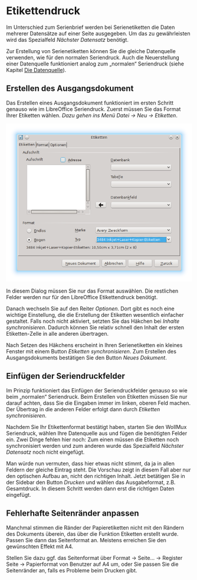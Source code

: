 # Etikettendruck

Im Unterschied zum Serienbrief werden bei Serienetiketten die Daten mehrerer Datensätze auf einer Seite ausgegeben. Um das zu gewährleisten wird das Spezialfeld *Nächster Datensatz* benötigt.

Zur Erstellung von Serienetiketten können Sie die gleiche Datenquelle verwenden, wie für den normalen Seriendruck. Auch die Neuerstellung einer Datenquelle funktioniert analog zum „normalen“ Seriendruck (siehe Kapitel [Die Datenquelle](datasource.md)).

## Erstellen des Ausgangsdokument

Das Erstellen eines Ausgangsdokument funktioniert im ersten Schritt genauso wie im LibreOffice Seriendruck. Zuerst müssen Sie das Format Ihrer Etiketten wählen. *Dazu gehen ins Menü Datei → Neu → Etiketten*.

![Dialog zur Erstellung von Etiketten](images/mailmerge_label.png "Dialog zur Erstellung von Etiketten")

In diesem Dialog müssen Sie nur das Format auswählen. Die restlichen Felder werden nur für den LibreOffice Etikettendruck benötigt.

Danach wechseln Sie auf den Reiter *Optionen*. Dort gibt es noch eine wichtige Einstellung, die die Erstellung der Etiketten wesentlich einfacher gestaltet. Falls noch nicht aktiviert, setzten Sie das Häkchen bei *Inhalte synchronisieren*. Dadurch können Sie relativ schnell den Inhalt der ersten Etiketten-Zelle in alle anderen übertragen.

Nach Setzen des Häkchens erscheint in Ihren Serienetiketten ein kleines Fenster mit einem Button *Etiketten synchronisieren*. Zum Erstellen des Ausgangsdokuments bestätigen Sie den Button *Neues Dokument*.

## Einfügen der Seriendruckfelder

Im Prinzip funktioniert das Einfügen der Seriendruckfelder genauso so wie beim „normalen“ Seriendruck. Beim Erstellen von Etiketten müssen Sie nur darauf achten, dass Sie die Eingaben immer im linken, oberen Feld machen. Der Übertrag in die anderen Felder erfolgt dann durch *Etiketten synchronisieren*.

Nachdem Sie Ihr Etikettenformat bestätigt haben, starten Sie den WollMux Seriendruck, wählen Ihre Datenquelle aus und fügen die benötigten Felder ein. Zwei Dinge fehlen hier noch: Zum einen müssen die Etiketten noch synchronisiert werden und zum anderen wurde das Spezialfeld *Nächster Datensatz* noch nicht eingefügt.

Man würde nun vermuten, dass hier etwas nicht stimmt, da ja in allen Feldern der gleiche Eintrag steht. Die Vorschau zeigt in diesem Fall aber nur den optischen Aufbau an, nicht den richtigen Inhalt. Jetzt betätigen Sie in der Sidebar den Button *Drucken* und wählen das Ausgabeformat, z.B. Gesamtdruck. In diesem Schritt werden dann erst die richtigen Daten eingefügt.

## Fehlerhafte Seitenränder anpassen

Manchmal stimmen die Ränder der Papieretiketten nicht mit den Rändern des Dokuments überein, das über die Funktion Etiketten erstellt wurde. Passen Sie dann das Seitenformat an. Meistens erreichen Sie den gewünschten Effekt mit A4.

Stellen Sie dazu ggf. das Seitenformat über Format → Seite... → Register Seite → Papierformat von Benutzer auf A4 um, oder Sie passen Sie die Seitenränder an, falls es Probleme beim Drucken gibt.
